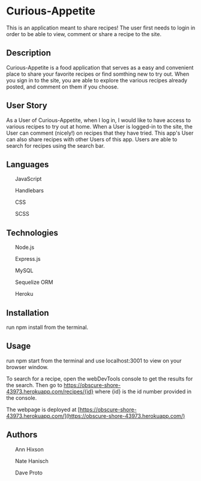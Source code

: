 # Curious-Appetite
This is an application meant to share recipes! The user first needs to login in order to be able to view, comment or share a recipe to the site.

## Description
Curious-Appetite is a food application that serves as a easy and convenient place to share your favorite recipes or find somthing new to try out.  When you sign in to the site, you are able to explore the various recipes already posted, and comment on them if you choose. 

## User Story
As a User of Curious-Appetite, when I log in, I would like to have access to various recipes to try out at home.
When a User is logged-in to the site, the User can comment (nicely!) on recipes that they have tried.
This app's User can also share recipes with other Users of this app. 
Users are able to search for recipes using the search bar.

## Languages
<ul>JavaScript</ul>
<ul>Handlebars</ul>
<ul>CSS</ul>
<ul>SCSS</ul>

## Technologies
<ol>Node.js</ol>
<ol>Express.js</ol>
<ol>MySQL</ol>
<ol>Sequelize ORM</ol>
<ol>Heroku</ol>

## Installation
run npm install from the terminal.

## Usage
run npm start from the terminal and use localhost:3001 to view on your browser window.

To search for a recipe, open the webDevTools console to get the results for the search. Then go to https://obscure-shore-43973.herokuapp.com/recipes/{id} where {id} is the id number provided in the console.

The webpage is deployed at [https://obscure-shore-43973.herokuapp.com/](https://obscure-shore-43973.herokuapp.com/)

## Authors
<ol>Ann Hixson</ol>
<ol>Nate Hanisch</ol>
<ol>Dave Proto</ol>








